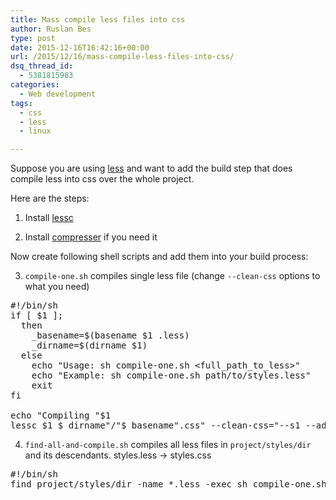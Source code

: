 ```yaml
---
title: Mass compile less files into css
author: Ruslan Bes
type: post
date: 2015-12-16T16:42:16+00:00
url: /2015/12/16/mass-compile-less-files-into-css/
dsq_thread_id:
  - 5381815983
categories:
  - Web development
tags:
  - css
  - less
  - linux

---
```

Suppose you are using [less][1] and want to add the build step that does compile less into css over the whole project. 

Here are the steps:

1. Install [lessc][2]

2. Install [compresser][3] if you need it

Now create following shell scripts and add them into your build process:

3. `compile-one.sh` compiles single less file (change `--clean-css` options to what you need)

<pre class="brush: bash; title: ; notranslate" title="">#!/bin/sh
if [ $1 ]; 
  then 
    _basename=$(basename $1 .less)
    _dirname=$(dirname $1) 
  else
    echo "Usage: sh compile-one.sh &lt;full_path_to_less&gt;"
    echo "Example: sh compile-one.sh path/to/styles.less"
    exit
fi 

echo "Compiling "$1
lessc $1 $_dirname"/"$_basename".css" --clean-css="--s1 --advanced"
</pre>

4. `find-all-and-compile.sh` compiles all less files in `project/styles/dir` and its descendants. styles.less -> styles.css

<pre class="brush: bash; title: ; notranslate" title="">#!/bin/sh
find project/styles/dir -name *.less -exec sh compile-one.sh {} \;
</pre>

 [1]: http://lesscss.org/ "Less"
 [2]: http://lesscss.org/usage/#command-line-usage
 [3]: https://github.com/less/less-plugin-clean-css